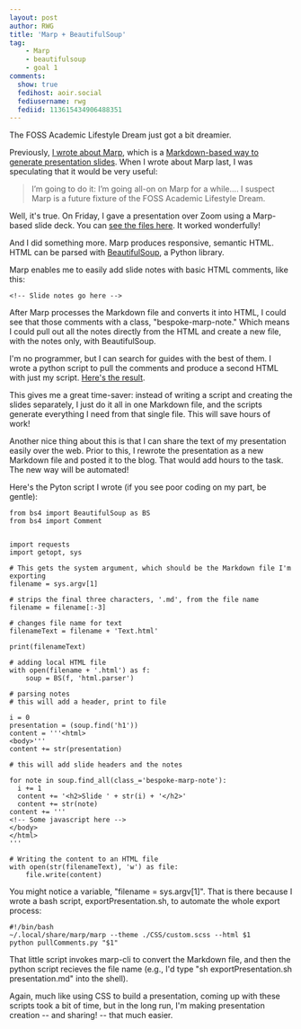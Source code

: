 ```yaml
---
layout: post
author: RWG
title: 'Marp + BeautifulSoup'
tag:
    - Marp
    - beautifulsoup
    - goal 1
comments: 
  show: true
  fedihost: aoir.social
  fediusername: rwg
  fediid: 113615434906488351
---
```

The FOSS Academic Lifestyle Dream just got a bit dreamier.

Previously, [I wrote about Marp](/2024/12/01/marp.html), which is a [Markdown-based way to generate presentation slides](https://marp.app/). When I wrote about Marp last, I was speculating that it would be very useful:

> I’m going to do it: I’m going all-on on Marp for a while....  I suspect Marp is a future fixture of the FOSS Academic Lifestyle Dream.

Well, it's true. On Friday, I gave a presentation over Zoom using a Marp-based slide deck. You can [see the files here](https://robertwgehl.org/presentations/ITS_presentation.html). It worked wonderfully!

And I did something more. Marp produces responsive, semantic HTML. HTML can be parsed with [BeautifulSoup](https://www.crummy.com/software/BeautifulSoup/), a Python library.

<!-- more -->

Marp enables me to easily add slide notes with basic HTML comments, like this:

```
<!-- Slide notes go here -->
```

After Marp processes the Markdown file and converts it into HTML, I could see that those comments with a class, "bespoke-marp-note." Which means I could pull out all the notes directly from the HTML and create a new file, with the notes only, with BeautifulSoup.

I'm no programmer, but I can search for guides with the best of them. I wrote a python script to pull the comments and produce a second HTML with just my script. [Here's the result](https://robertwgehl.org/presentations/ITS_presentationText.html).

This gives me a great time-saver: instead of writing a script and creating the slides separately, I just do it all in one Markdown file, and the scripts generate everything I need from that single file. This will save hours of work!

Another nice thing about this is that I can share the text of my presentation easily over the web. Prior to this, I rewrote the presentation as a new Markdown file and posted it to the blog. That would add hours to the task. The new way will be automated!

Here's the Pyton script I wrote (if you see poor coding on my part, be gentle):

```
from bs4 import BeautifulSoup as BS
from bs4 import Comment


import requests
import getopt, sys

# This gets the system argument, which should be the Markdown file I'm exporting
filename = sys.argv[1]

# strips the final three characters, '.md', from the file name
filename = filename[:-3]

# changes file name for text
filenameText = filename + 'Text.html'

print(filenameText)

# adding local HTML file
with open(filename + '.html') as f:
    soup = BS(f, 'html.parser')

# parsing notes
# this will add a header, print to file

i = 0
presentation = (soup.find('h1'))
content = '''<html>
<body>'''
content += str(presentation)

# this will add slide headers and the notes

for note in soup.find_all(class_='bespoke-marp-note'):
  i += 1
  content += '<h2>Slide ' + str(i) + '</h2>'
  content += str(note)
content += '''
<!-- Some javascript here -->
</body>
</html>
'''

# Writing the content to an HTML file
with open(str(filenameText), 'w') as file:
    file.write(content)
```

You might notice a variable, "filename = sys.argv[1]". That is there because I wrote a bash script, exportPresentation.sh, to automate the whole export process:

```
#!/bin/bash
~/.local/share/marp/marp --theme ./CSS/custom.scss --html $1
python pullComments.py "$1"

```

That little script invokes marp-cli to convert the Markdown file, and then the python script recieves the file name (e.g., I'd type "sh exportPresentation.sh presentation.md" into the shell).

Again, much like using CSS to build a presentation, coming up with these scripts took a bit of time, but in the long run, I'm making presentation creation -- and sharing! -- that much easier.
